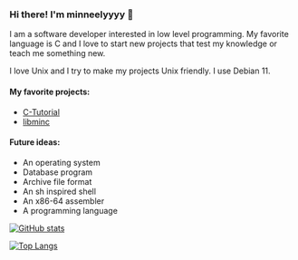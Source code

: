### Hi there! I'm minneelyyyy 👋

I am a software developer interested in low level programming. My favorite language is C and I love to start new projects that test my knowledge or teach me something new.

I love Unix and I try to make my projects Unix friendly. I use Debian 11.

#### My favorite projects:
 - [C-Tutorial](https://github.com/minneelyyyy/C-Tutorial)
 - [libminc](https://github.com/minneelyyyy/libminc)

#### Future ideas:
 - An operating system
 - Database program
 - Archive file format
 - An sh inspired shell
 - An x86-64 assembler
 - A programming language

[![GitHub stats](https://github-readme-stats.vercel.app/api?username=minneelyyyy)](https://github.com/anuraghazra/github-readme-stats)

[![Top Langs](https://github-readme-stats.vercel.app/api/top-langs/?username=minneelyyyy&layout=compact)](https://github.com/anuraghazra/github-readme-stats)
